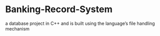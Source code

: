 # Banking-Record-System
 a database project in C++ and is built using the language’s file handling mechanism
